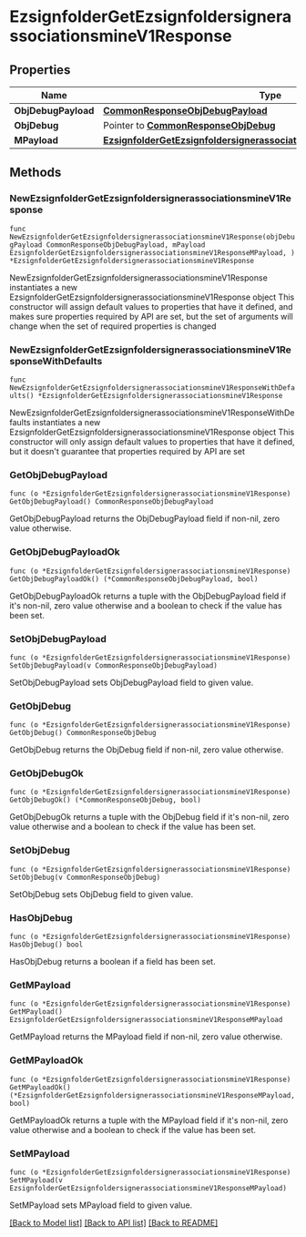 # EzsignfolderGetEzsignfoldersignerassociationsmineV1Response

## Properties

Name | Type | Description | Notes
------------ | ------------- | ------------- | -------------
**ObjDebugPayload** | [**CommonResponseObjDebugPayload**](CommonResponseObjDebugPayload.md) |  | 
**ObjDebug** | Pointer to [**CommonResponseObjDebug**](CommonResponseObjDebug.md) |  | [optional] 
**MPayload** | [**EzsignfolderGetEzsignfoldersignerassociationsmineV1ResponseMPayload**](EzsignfolderGetEzsignfoldersignerassociationsmineV1ResponseMPayload.md) |  | 

## Methods

### NewEzsignfolderGetEzsignfoldersignerassociationsmineV1Response

`func NewEzsignfolderGetEzsignfoldersignerassociationsmineV1Response(objDebugPayload CommonResponseObjDebugPayload, mPayload EzsignfolderGetEzsignfoldersignerassociationsmineV1ResponseMPayload, ) *EzsignfolderGetEzsignfoldersignerassociationsmineV1Response`

NewEzsignfolderGetEzsignfoldersignerassociationsmineV1Response instantiates a new EzsignfolderGetEzsignfoldersignerassociationsmineV1Response object
This constructor will assign default values to properties that have it defined,
and makes sure properties required by API are set, but the set of arguments
will change when the set of required properties is changed

### NewEzsignfolderGetEzsignfoldersignerassociationsmineV1ResponseWithDefaults

`func NewEzsignfolderGetEzsignfoldersignerassociationsmineV1ResponseWithDefaults() *EzsignfolderGetEzsignfoldersignerassociationsmineV1Response`

NewEzsignfolderGetEzsignfoldersignerassociationsmineV1ResponseWithDefaults instantiates a new EzsignfolderGetEzsignfoldersignerassociationsmineV1Response object
This constructor will only assign default values to properties that have it defined,
but it doesn't guarantee that properties required by API are set

### GetObjDebugPayload

`func (o *EzsignfolderGetEzsignfoldersignerassociationsmineV1Response) GetObjDebugPayload() CommonResponseObjDebugPayload`

GetObjDebugPayload returns the ObjDebugPayload field if non-nil, zero value otherwise.

### GetObjDebugPayloadOk

`func (o *EzsignfolderGetEzsignfoldersignerassociationsmineV1Response) GetObjDebugPayloadOk() (*CommonResponseObjDebugPayload, bool)`

GetObjDebugPayloadOk returns a tuple with the ObjDebugPayload field if it's non-nil, zero value otherwise
and a boolean to check if the value has been set.

### SetObjDebugPayload

`func (o *EzsignfolderGetEzsignfoldersignerassociationsmineV1Response) SetObjDebugPayload(v CommonResponseObjDebugPayload)`

SetObjDebugPayload sets ObjDebugPayload field to given value.


### GetObjDebug

`func (o *EzsignfolderGetEzsignfoldersignerassociationsmineV1Response) GetObjDebug() CommonResponseObjDebug`

GetObjDebug returns the ObjDebug field if non-nil, zero value otherwise.

### GetObjDebugOk

`func (o *EzsignfolderGetEzsignfoldersignerassociationsmineV1Response) GetObjDebugOk() (*CommonResponseObjDebug, bool)`

GetObjDebugOk returns a tuple with the ObjDebug field if it's non-nil, zero value otherwise
and a boolean to check if the value has been set.

### SetObjDebug

`func (o *EzsignfolderGetEzsignfoldersignerassociationsmineV1Response) SetObjDebug(v CommonResponseObjDebug)`

SetObjDebug sets ObjDebug field to given value.

### HasObjDebug

`func (o *EzsignfolderGetEzsignfoldersignerassociationsmineV1Response) HasObjDebug() bool`

HasObjDebug returns a boolean if a field has been set.

### GetMPayload

`func (o *EzsignfolderGetEzsignfoldersignerassociationsmineV1Response) GetMPayload() EzsignfolderGetEzsignfoldersignerassociationsmineV1ResponseMPayload`

GetMPayload returns the MPayload field if non-nil, zero value otherwise.

### GetMPayloadOk

`func (o *EzsignfolderGetEzsignfoldersignerassociationsmineV1Response) GetMPayloadOk() (*EzsignfolderGetEzsignfoldersignerassociationsmineV1ResponseMPayload, bool)`

GetMPayloadOk returns a tuple with the MPayload field if it's non-nil, zero value otherwise
and a boolean to check if the value has been set.

### SetMPayload

`func (o *EzsignfolderGetEzsignfoldersignerassociationsmineV1Response) SetMPayload(v EzsignfolderGetEzsignfoldersignerassociationsmineV1ResponseMPayload)`

SetMPayload sets MPayload field to given value.



[[Back to Model list]](../README.md#documentation-for-models) [[Back to API list]](../README.md#documentation-for-api-endpoints) [[Back to README]](../README.md)


